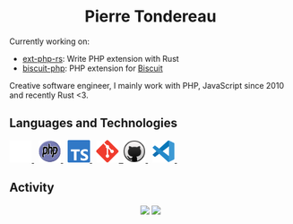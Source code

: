 <h1 align="center">Pierre Tondereau</h1>

Currently working on:
- [ext-php-rs](https://github.com/davidcole1340/ext-php-rs): Write PHP extension with Rust
- [biscuit-php](https://github.com/ptondereau/biscuit-php): PHP extension for [Biscuit](https://biscuitsec.org)

Creative software engineer, I mainly work with PHP, JavaScript since 2010 and recently Rust <3. 

## Languages and Technologies
<div>
  <a href="https://www.rust-lang.org/">
    <img
        src="img/rust.svg"
        title="Rust"
        alt="Rust Programming Language icon"
        width="40"
        height="40"
    />
  </a>&nbsp;
  <a href="https://www.php.net/">
    <img
      src="img/php.svg"
      title="PHP"
      alt="PHP icon"
      width="40"
      height="40"
    />
  </a>&nbsp;
  <a href="https://www.typescriptlang.org/">
    <img
      src="img/ts.svg"
      title="Typescript"
      alt="Typescript icon"
      width="40"
      height="40"
    />
  </a>&nbsp;
  <a href="https://git-scm.com/">
    <img
      src="img/git.svg"
      title="Git"
      alt="Git icon"
      width="40"
      height="40"
    />&nbsp;
  <a href="https://github.com/">
    <img
      src="img/github.svg"
      title="GitHub"
      alt="GitHub icon"
      width="40"
      height="40"
    />
  </a>&nbsp;
  <a href="https://code.visualstudio.com/">
    <img
      src="img/vscode.svg"
      title="VS Code"
      alt="VS Code icon"
      width="40"
      height="40"
    />
  </a>&nbsp;
</div>

## Activity
<p align="center">
    <img
    align="center"
    src="https://github-readme-stats.vercel.app/api/top-langs/?username=ptondereau&theme=codeSTACKr&title_color=57a5fd&hide=css,html"
  >
    <img align="center" src="https://github-readme-stats.vercel.app/api/top-langs/?username=ptondereau&layout=compact&theme=buefy" />
</p>
